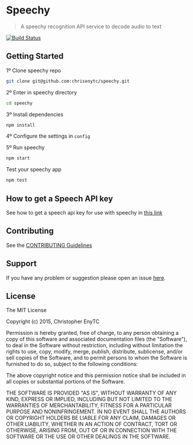 # Speechy

> A speechy recognition API service to decode audio to text

[![Build Status](https://secure.travis-ci.org/chrisenytc/speechy.png?branch=master)](https://travis-ci.org/chrisenytc/rescue)

## Getting Started

1º Clone speechy repo

```bash
git clone git@github.com:chrisenytc/speechy.git
```

2º Enter in speechy directory
```bash
cd speechy
```

3º Install dependencies

```bash
npm install
```

4º Configure the settings in `config`

5º Run speechy

```bash
npm start
```

Test your speechy app

```bash
npm test
```

## How to get a Speech API key

See how to get a speech api key for use with speechy in [this link](https://www.chromium.org/developers/how-tos/api-keys)

## Contributing

See the [CONTRIBUTING Guidelines](https://github.com/chrisenytc/speechy/blob/master/CONTRIBUTING.md)

## Support
If you have any problem or suggestion please open an issue [here](https://github.com/chrisenytc/speechy/issues).

## License 

The MIT License

Copyright (c) 2015, Christopher EnyTC

Permission is hereby granted, free of charge, to any person
obtaining a copy of this software and associated documentation
files (the "Software"), to deal in the Software without
restriction, including without limitation the rights to use,
copy, modify, merge, publish, distribute, sublicense, and/or sell
copies of the Software, and to permit persons to whom the
Software is furnished to do so, subject to the following
conditions:

The above copyright notice and this permission notice shall be
included in all copies or substantial portions of the Software.

THE SOFTWARE IS PROVIDED "AS IS", WITHOUT WARRANTY OF ANY KIND,
EXPRESS OR IMPLIED, INCLUDING BUT NOT LIMITED TO THE WARRANTIES
OF MERCHANTABILITY, FITNESS FOR A PARTICULAR PURPOSE AND
NONINFRINGEMENT. IN NO EVENT SHALL THE AUTHORS OR COPYRIGHT
HOLDERS BE LIABLE FOR ANY CLAIM, DAMAGES OR OTHER LIABILITY,
WHETHER IN AN ACTION OF CONTRACT, TORT OR OTHERWISE, ARISING
FROM, OUT OF OR IN CONNECTION WITH THE SOFTWARE OR THE USE OR
OTHER DEALINGS IN THE SOFTWARE.

